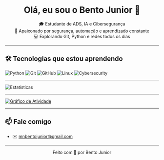 <h1 align="center">Olá, eu sou o Bento Junior 👋</h1>

<p align="center">
  🎓 Estudante de ADS, IA e Cibersegurança <br>
  🔐 Apaixonado por segurança, automação e aprendizado constante <br>
  💻 Explorando Git, Python e redes todos os dias
</p>

---

## 🛠️ Tecnologias que estou aprendendo

![Python](https://img.shields.io/badge/Python-3776AB?style=for-the-badge&logo=python&logoColor=white)
![Git](https://img.shields.io/badge/Git-F05032?style=for-the-badge&logo=git&logoColor=white)
![GitHub](https://img.shields.io/badge/GitHub-181717?style=for-the-badge&logo=github&logoColor=white)
![Linux](https://img.shields.io/badge/Linux-FCC624?style=for-the-badge&logo=linux&logoColor=black)
![Cybersecurity](https://img.shields.io/badge/-Cybersecurity-blueviolet?style=for-the-badge)

---


![Estatísticas](https://github-readme-stats.vercel.app/api?username=bentojunior92&show_icons=true&theme=radical)

---

[![Gráfico de Atividade](https://github-readme-activity-graph.vercel.app/graph?username=bentojunior92&theme=react-dark)](https://github.com/ashutosh00710/github-readme-activity-graph)

---

## 📫 Fale comigo

- ✉️ mnbentojunior@gmail.com

---

<p align="center">Feito com 💙 por Bento Junior</p>

